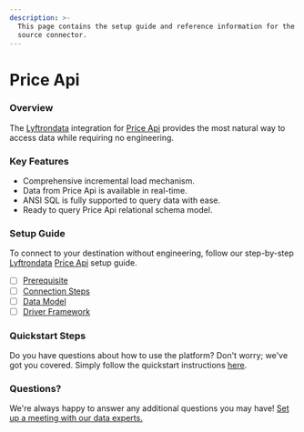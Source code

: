 ```yaml
---
description: >-
  This page contains the setup guide and reference information for the Price Api
  source connector.
---
```


# Price Api

### Overview

The [Lyftrondata](https://www.lyftrondata.com/) integration for [Price Api](None/) provides the most natural way to access data while requiring no engineering.

### Key Features

* Comprehensive incremental load mechanism.
* Data from Price Api is available in real-time.
* ANSI SQL is fully supported to query data with ease.
* Ready to query Price Api relational schema model.

### Setup Guide

To connect to your destination without engineering, follow our step-by-step [Lyftrondata](https://www.lyftrondata.com/) [Price Api](None/) setup guide.

* [ ] [Prerequisite](prerequisite.md)
* [ ] [Connection Steps](connection-steps.md)
* [ ] [Data Model](data-model/erd.md)
* [ ] [Driver Framework](driver-framework/)

### Quickstart Steps

Do you have questions about how to use the platform? Don't worry; we've got you covered. Simply follow the quickstart instructions [here](../../).

### Questions? <a href="#questions" id="questions"></a>

We're always happy to answer any additional questions you may have! [Set up a meeting with our data experts.](https://www.lyftrondata.com/book-a-meeting/)
